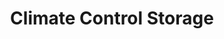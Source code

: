 ---
title: "Climate Control Storage"
url: /trenton/climate-control-storage/
shop: storage rental
---